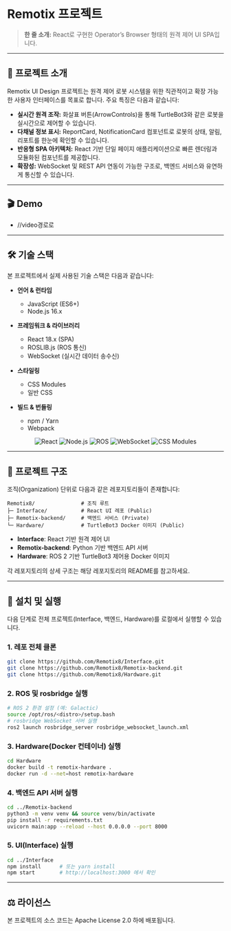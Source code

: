 # Remotix 프로젝트

> **한 줄 소개:** React로 구현한 Operator’s Browser 형태의 원격 제어 UI SPA입니다.

---

## 📖 프로젝트 소개

Remotix UI Design 프로젝트는 원격 제어 로봇 시스템을 위한 직관적이고 확장 가능한 사용자 인터페이스를 목표로 합니다. 주요 특징은 다음과 같습니다:

* **실시간 원격 조작:** 화살표 버튼(ArrowControls)을 통해 TurtleBot3와 같은 로봇을 실시간으로 제어할 수 있습니다.
* **다채널 정보 표시:** ReportCard, NotificationCard 컴포넌트로 로봇의 상태, 알림, 리포트를 한눈에 확인할 수 있습니다.
* **반응형 SPA 아키텍처:** React 기반 단일 페이지 애플리케이션으로 빠른 렌더링과 모듈화된 컴포넌트를 제공합니다.
* **확장성:** WebSocket 및 REST API 연동이 가능한 구조로, 백엔드 서비스와 유연하게 통신할 수 있습니다.

---

## 🎬 Demo
* //video경로로

---

## 🛠️ 기술 스택

본 프로젝트에서 실제 사용된 기술 스택은 다음과 같습니다:

* **언어 & 런타임**

  * JavaScript (ES6+)
  * Node.js 16.x
* **프레임워크 & 라이브러리**

  * React 18.x (SPA)
  * ROSLIB.js (ROS 통신)
  * WebSocket (실시간 데이터 송수신)
* **스타일링**

  * CSS Modules
  * 일반 CSS
* **빌드 & 번들링**

  * npm / Yarn
  * Webpack

<p align="center">
  <img alt="React" src="https://img.shields.io/badge/React-18.x-61DAFB?logo=react&logoColor=white" />
  <img alt="Node.js" src="https://img.shields.io/badge/Node.js-16.x-339933?logo=node.js&logoColor=white" />
  <img alt="ROS" src="https://img.shields.io/badge/ROSLIB.js-OK-339933" />
  <img alt="WebSocket" src="https://img.shields.io/badge/WebSocket-OK-informational" />
  <img alt="CSS Modules" src="https://img.shields.io/badge/CSS%20Modules-OK-lightgrey" />
</p>

---

## 📁 프로젝트 구조

조직(Organization) 단위로 다음과 같은 레포지토리들이 존재합니다:

```plaintext
Remotix8/               # 조직 루트
├─ Interface/           # React UI 레포 (Public)
├─ Remotix-backend/     # 백엔드 서비스 (Private)
└─ Hardware/            # TurtleBot3 Docker 이미지 (Public)
```

* **Interface**: React 기반 원격 제어 UI
* **Remotix-backend**: Python 기반 백엔드 API 서버
* **Hardware**: ROS 2 기반 TurtleBot3 제어용 Docker 이미지

각 레포지토리의 상세 구조는 해당 레포지토리의 README를 참고하세요.

---

## 🚀 설치 및 실행

다음 단계로 전체 프로젝트(Interface, 백엔드, Hardware)를 로컬에서 실행할 수 있습니다.

### 1. 레포 전체 클론

```bash
git clone https://github.com/Remotix8/Interface.git
git clone https://github.com/Remotix8/Remotix-backend.git
git clone https://github.com/Remotix8/Hardware.git
```

### 2. ROS 및 rosbridge 실행

```bash
# ROS 2 환경 설정 (예: Galactic)
source /opt/ros/<distro>/setup.bash
# rosbridge WebSocket 서버 실행
ros2 launch rosbridge_server rosbridge_websocket_launch.xml
```

### 3. Hardware(Docker 컨테이너) 실행

```bash
cd Hardware
docker build -t remotix-hardware .
docker run -d --net=host remotix-hardware
```

### 4. 백엔드 API 서버 실행

```bash
cd ../Remotix-backend
python3 -m venv venv && source venv/bin/activate
pip install -r requirements.txt
uvicorn main:app --reload --host 0.0.0.0 --port 8000
```

### 5. UI(Interface) 실행

```bash
cd ../Interface
npm install      # 또는 yarn install
npm start        # http://localhost:3000 에서 확인
```

---

## ⚖️ 라이선스

본 프로젝트의 소스 코드는 Apache License 2.0 하에 배포됩니다.
